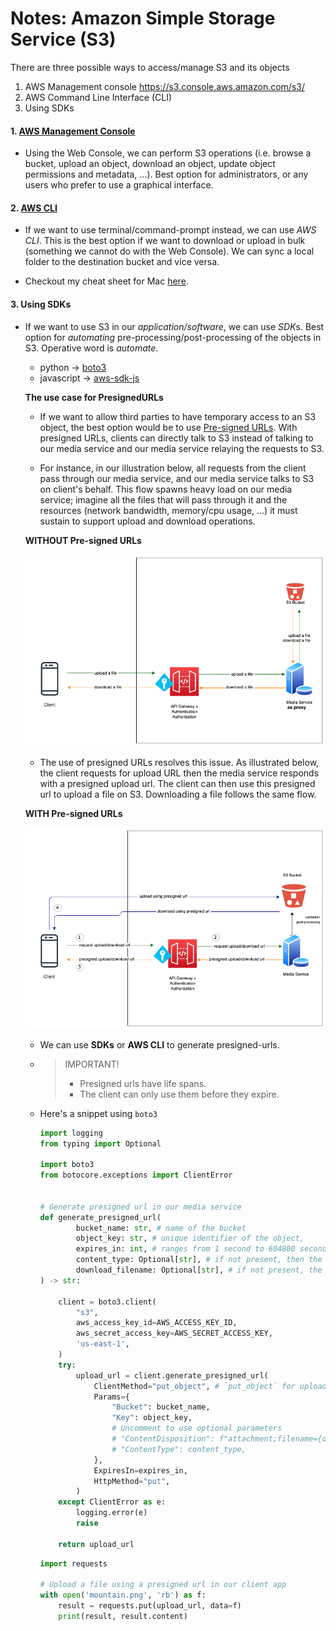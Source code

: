 # Notes: Amazon Simple Storage Service (S3)

There are three possible ways to access/manage S3 and its objects
1. AWS Management console https://s3.console.aws.amazon.com/s3/
1. AWS Command Line Interface (CLI)
1. Using SDKs
#### 1. [AWS Management Console](https://s3.console.aws.amazon.com/s3/)

-  Using the Web Console, we can perform S3 operations (i.e. browse a bucket, upload an object, download an object, update object permissions and metadata, ...). Best option for administrators, or any users who prefer to use a graphical interface.

#### 2. [AWS CLI](https://docs.aws.amazon.com/polly/latest/dg/setup-aws-cli.html)

- If we want to use terminal/command-prompt instead, we can use *AWS CLI*. This is the best option if we want to download or upload in bulk (something we cannot do with the Web Console). We can sync a local folder to the destination bucket and vice versa.

- Checkout my cheat sheet for Mac [here](https://gist.github.com/cereblanco/5d1dc6687d426d644c02141d0de90ef0).

#### 3. Using SDKs

- If we want to use S3 in our *application/software*, we can use *SDK*s. Best option for *automating* pre-processing/post-processing of the objects in S3. Operative word is *automate*.

  - python -> [boto3](https://github.com/boto/boto3)
  - javascript -> [aws-sdk-js](https://github.com/aws/aws-sdk-js)

  **The use case for PresignedURLs**

  - If we want to allow third parties to have temporary access to an S3 object, the best option would be to use [Pre-signed URLs](https://boto3.amazonaws.com/v1/documentation/api/latest/guide/s3-presigned-urls.html). With presigned URLs, clients can directly talk to S3 instead of talking to our media service and our media service relaying the requests to S3.

  - For instance, in our illustration below, all requests from the client pass through our media service, and our media service talks to S3 on client's behalf. This flow spawns heavy load on our media service; imagine all the files that will pass through it and the resources (network bandwidth, memory/cpu usage, ...) it must sustain to support upload and download operations.

  **WITHOUT Pre-signed URLs**

    ![WITHOUT Pre-signed URLs](media-service-as-proxy.png)

  - The use of presigned URLs resolves this issue. As illustrated below, the client requests for upload URL then the media service responds with a presigned upload url. The client can then use this presigned url to upload a file on S3. Downloading a file follows the same flow.

  **WITH Pre-signed URLs**

    ![WITH Pre-signed URLs](presigned-urls-flow.png)

  - We can use **SDKs** or **AWS CLI** to generate presigned-urls.
  
  - 
    > IMPORTANT!
    > - Presigned urls have life spans.
    > - The client can only use them before they expire.

  - Here's a snippet using `boto3`

    ```python
    import logging
    from typing import Optional

    import boto3
    from botocore.exceptions import ClientError


    # Generate presigned url in our media service
    def generate_presigned_url(
            bucket_name: str, # name of the bucket
            object_key: str, # unique identifier of the object,
            expires_in: int, # ranges from 1 second to 604800 seconds
            content_type: Optional[str], # if not present, then the content-type is deduced from file extension
            download_filename: Optional[str], # if not present, the object key is used
    ) -> str:

        client = boto3.client(
            "s3",
            aws_access_key_id=AWS_ACCESS_KEY_ID,
            aws_secret_access_key=AWS_SECRET_ACCESS_KEY,
            'us-east-1', 
        )
        try:
            upload_url = client.generate_presigned_url(
                ClientMethod="put_object", # `put_object` for upload, `get_object` for download
                Params={
                    "Bucket": bucket_name,
                    "Key": object_key,
                    # Uncomment to use optional parameters
                    # "ContentDisposition": f"attachment;filename={download_filename}",
                    # "ContentType": content_type,
                },
                ExpiresIn=expires_in, 
                HttpMethod="put", 
            )
        except ClientError as e:
            logging.error(e)
            raise

        return upload_url
    ```

    ```python
    import requests

    # Upload a file using a presigned url in our client app
    with open('mountain.png', 'rb') as f:
        result = requests.put(upload_url, data=f)
        print(result, result.content)

    ```
